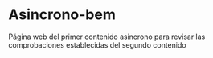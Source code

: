 # Asincrono-bem
Página web del primer contenido asincrono para revisar las comprobaciones establecidas del segundo contenido
